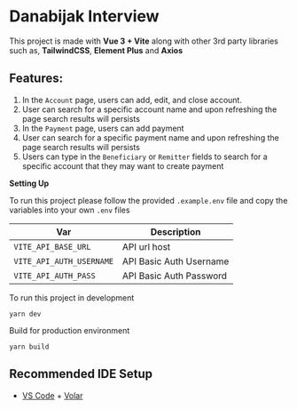 # Danabijak Interview

This project is made with **Vue 3 + Vite** along with other 3rd party libraries such as, **TailwindCSS**, **Element Plus** and **Axios**

## Features:
1. In the `Account` page, users can add, edit, and close account.
2. User can search for a specific account name and upon refreshing the page search results will persists
3. In the `Payment` page, users can add payment
4. User can search for a specific payment name and upon refreshing the page search results will persists
5. Users can type in the `Beneficiary` or `Remitter` fields to search for a specific account that they may want to create payment


**Setting Up**

To run this project please follow the provided `.example.env` file and copy the variables
into your own `.env` files

| Var | Description |
|----------|-------------|
|`VITE_API_BASE_URL`| API url host|
|`VITE_API_AUTH_USERNAME`| API Basic Auth Username|
|`VITE_API_AUTH_PASS`| API Basic Auth Password|


To run this project in development
```
yarn dev
```

Build for production environment
```
yarn build
```

## Recommended IDE Setup

- [VS Code](https://code.visualstudio.com/) + [Volar](https://marketplace.visualstudio.com/items?itemName=Vue.volar)

